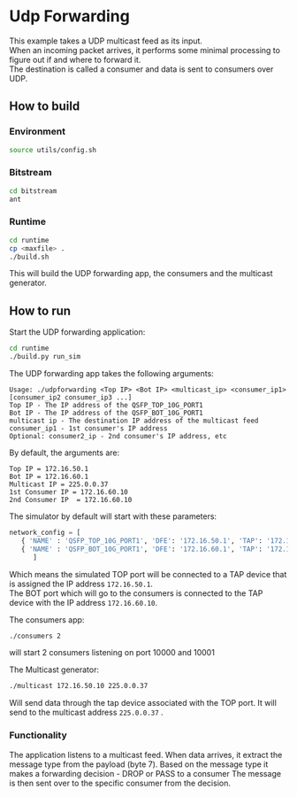 # Udp Forwarding

This example takes a UDP multicast feed as its input.  
When an incoming packet arrives, it performs some minimal processing to figure out if and where to forward it.  
The destination is called a consumer and data is sent to consumers over UDP.  
  
  


## How to build

### Environment

```bash
source utils/config.sh
```


### Bitstream

```bash
cd bitstream
ant
```


### Runtime

```bash
cd runtime
cp <maxfile> .
./build.sh
```

This will build the UDP forwarding app, the consumers and the multicast generator.


## How to run


Start the UDP forwarding application:
```bash
cd runtime
./build.py run_sim
```

The UDP forwarding app takes the following arguments:

```
Usage: ./udpforwarding <Top IP> <Bot IP> <multicast_ip> <consumer_ip1> [consumer_ip2 consumer_ip3 ...]
Top IP - The IP address of the QSFP_TOP_10G_PORT1
Bot IP - The IP address of the QSFP_BOT_10G_PORT1
multicast ip - The destination IP address of the multicast feed 
consumer_ip1 - 1st consumer's IP address
Optional: consumer2_ip - 2nd consumer's IP address, etc   
```

By default, the arguments are:
```
Top IP = 172.16.50.1
Bot IP = 172.16.60.1
Multicast IP = 225.0.0.37
1st Consumer IP = 172.16.60.10
2nd Consumer IP  = 172.16.60.10
```
 
The simulator by default will start with these parameters:

```python
network_config = [
   { 'NAME' : 'QSFP_TOP_10G_PORT1', 'DFE': '172.16.50.1', 'TAP': '172.16.50.10', 'NETMASK' : '255.255.255.0' },
   { 'NAME' : 'QSFP_BOT_10G_PORT1', 'DFE': '172.16.60.1', 'TAP': '172.16.60.10', 'NETMASK' : '255.255.255.0' }
      ]
```

Which means the simulated TOP port will be connected to a TAP device that is assigned the IP address ```172.16.50.1```.  
The BOT port which will go to the consumers is connected to the TAP device with the IP address ```172.16.60.10```.  

The consumers app:
```bash
./consumers 2
```

will start 2 consumers listening on port 10000 and 10001

The Multicast generator:
```bash
./multicast 172.16.50.10 225.0.0.37
```

Will send data through the tap device associated with the TOP port. It will send to the multicast address ```225.0.0.37``` .


### Functionality

The application listens to a multicast feed.
When data arrives, it extract the message type from the payload (byte 7).
Based on the message type it makes a forwarding decision - DROP or PASS to a consumer
The message is then sent over to the specific consumer from the decision.

 




